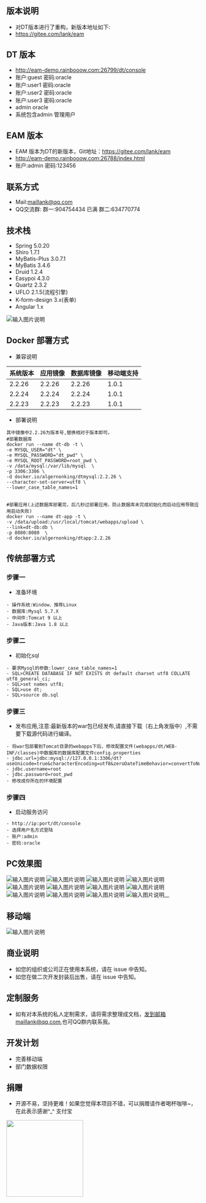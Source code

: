 ## 版本说明
- 对DT版本进行了重构，新版本地址如下:
- https://gitee.com/lank/eam

## DT 版本
- http://eam-demo.rainbooow.com:26799/dt/console
- 账户:guest 密码:oracle
- 账户:user1 密码:oracle
- 账户:user2 密码:oracle
- 账户:user3 密码:oracle
- admin oracle
- 系统包含admin 管理用户

## EAM 版本
- EAM 版本为DT的新版本，Git地址：https://gitee.com/lank/eam
- http://eam-demo.rainbooow.com:26788/index.html
- 账户:admin 密码:123456

## 联系方式
- Mail:maillank@qq.com
- QQ交流群:
群一:904754434 已满
群二:634770774 

## 技术栈
- Spring 5.0.20
- Shiro 1.7.1
- MyBatis-Plus 3.0.7.1
- MyBatis 3.4.6
- Druid 1.2.4
- Easypoi 4.3.0
- Quartz 2.3.2
- UFLO 2.1.5(流程引擎)
- K-form-design 3.x(表单)
- Angular 1.x

![输入图片说明](https://images.gitee.com/uploads/images/2020/0729/221313_49392c48_448530.jpeg "1596031886493.jpg")



## Docker 部署方式
- 兼容说明

| 系统版本         |   应用镜像       | 数据库镜像 |  移动端支持|
| ----------   | ------------- | ----------- |  ----------- | 
| 2.2.26 | 2.2.26 |   2.2.26 |   1.0.1|
| 2.2.24 | 2.2.24 |   2.2.24 |   1.0.1|
| 2.2.23 | 2.2.23 |   2.2.23 |   1.0.1|

  
- 部署说明  
```
其中镜像中2.2.26为版本号,替换相对于版本即可。
#部署数据库
docker run --name dt-db -t \
-e MYSQL_USER="dt" \
-e MYSQL_PASSWORD="dt_pwd" \
-e MYSQL_ROOT_PASSWORD=root_pwd \
-v /data/mysql:/var/lib/mysql  \
-p 3306:3306 \
-d docker.io/algernonking/dtmysql:2.2.26 \
--character-set-server=utf8 \
--lower_case_table_names=1


#部署应用(上述数据库部署完，后几秒过部署应用，防止数据库未完成初始化而启动应用导致应用启动失败)
docker run --name dt-app -t \
-v /data/upload:/usr/local/tomcat/webapps/upload \
--link=dt-db:db \
-p 8080:8080  \
-d docker.io/algernonking/dtapp:2.2.26
```


## 传统部署方式
### 步骤一
- 准备环境
```
- 操作系统:Window、推荐Linux
- 数据库:Mysql 5.7.X
- 中间件:Tomcat 9 以上
- Java版本:Java 1.8 以上
```

### 步骤二
- 初始化sql
```
- 要求Mysql的参数:lower_case_table_names=1
- SQL>CREATE DATABASE IF NOT EXISTS dt default charset utf8 COLLATE utf8_general_ci;
- SQL>set names utf8;
- SQL>use dt;
- SQL>source db.sql
```

### 步骤三
- 发布应用,注意:最新版本的war包已经发布,请直接下载（右上角发版中）,不需要下载源代码进行编译。
```
- 将war包部署到Tomcat目录的webapps下后，修改配置文件(webapps/dt/WEB-INF/classes)中数据库的数据库配置文件config.properties
- jdbc.url=jdbc:mysql://127.0.0.1:3306/dt?useUnicode=true&characterEncoding=utf8&zeroDateTimeBehavior=convertToNull&useSSL=false&useJDBCCompliantTimezoneShift=true&useLegacyDatetimeCode=false&serverTimezone=UTC
- jdbc.username=root
- jdbc.password=root_pwd
- 修改成你所在的环境配置
```

### 步骤四
- 启动服务访问
```
- http://ip:port/dt/console
- 选择用户名方式登陆
- 账户:admin 
- 密码:oracle
```

 

## PC效果图
![输入图片说明](https://images.gitee.com/uploads/images/2019/1112/130924_93070844_448530.jpeg "11.jpg")
![输入图片说明](https://images.gitee.com/uploads/images/2020/0506/130904_339165e8_448530.png "1.png")
![输入图片说明](https://images.gitee.com/uploads/images/2019/1112/124506_47c9ca08_448530.jpeg "2.jpg")
![输入图片说明](https://images.gitee.com/uploads/images/2019/1117/211517_8ba3a822_448530.jpeg "11.jpg")
![输入图片说明](https://images.gitee.com/uploads/images/2019/1121/222157_1ae13ef1_448530.jpeg "55.jpeg")
![输入图片说明](https://images.gitee.com/uploads/images/2019/1117/211528_0797dbbb_448530.jpeg "22.jpg")
![输入图片说明](https://images.gitee.com/uploads/images/2019/1117/211538_1e78d9a4_448530.jpeg "33.jpg")
![输入图片说明](https://images.gitee.com/uploads/images/2019/1112/124530_b7e7847b_448530.jpeg "4.jpg")
![输入图片说明](https://images.gitee.com/uploads/images/2019/1112/124540_62166efa_448530.jpeg "5.jpg")
![输入图片说明](https://images.gitee.com/uploads/images/2019/1205/213815_ad2975a7_448530.png "lc.png")
![输入图片说明](https://images.gitee.com/uploads/images/2021/0606/084252_50ded819_448530.jpeg "1.jpg")
![输入图片说明](https://images.gitee.com/uploads/images/2021/0606/084302_cc1bd385_448530.jpeg "2.jpg")__ 
## 移动端
![输入图片说明](https://images.gitee.com/uploads/images/2020/0517/102238_f51306f9_448530.png "WechatIMG156.png")

## 商业说明
- 如您的组织或公司正在使用本系统，请在 issue 中告知。
- 如您在做二次开发封装后出售，请在 issue 中告知。

## 定制服务
- 如有对本系统的私人定制需求，请将需求整理成文档，发到邮箱maillank@qq.com,也可QQ群内联系我。

## 开发计划
- 完善移动端
- 部门数据权限

## 捐赠
- 开源不易，坚持更难！如果您觉得本项目不错，可以捐赠请作者喝杯咖啡~，在此表示感谢^_^
支付宝
<img width="200" height="200" src="https://images.gitee.com/uploads/images/2020/1105/135552_037eeb5c_448530.png" />
 



 
